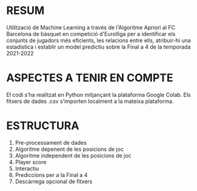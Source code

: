 # RESUM
Utilització de Machine Learning a través de l'Algoritme Apriori al FC Barcelona de bàsquet en competició d'Eurolliga per a identificar els conjunts de jugadors més eficients, les relacions entre ells, atribuir-hi una estadística i establir un model predictiu sobre la Final a 4 de la temporada 2021-2022 

# ASPECTES A TENIR EN COMPTE
El codi s’ha realitzat en Python mitjançant la plataforma Google Colab. 
Els fitxers de dades .csv s’importen localment a la mateixa plataforma.

# ESTRUCTURA
1. Pre-processament de dades
2. Algoritme depenent de les posicions de joc
3. Algoritme independent de les posicions de joc
4. Player score
5. Interactiu
6. Prediccions per a la Final a 4
7. Descàrrega opcional de fitxers
